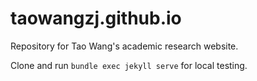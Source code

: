 # taowangzj.github.io
Repository for Tao Wang's academic research website.

Clone and run `bundle exec jekyll serve` for local testing.
